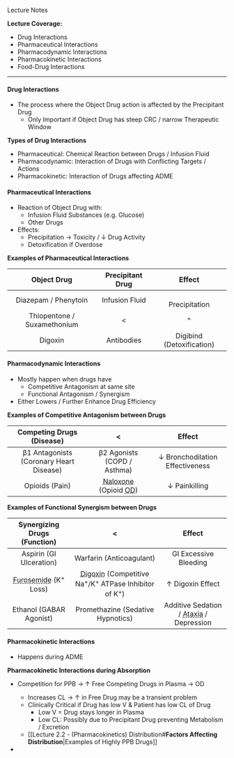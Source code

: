 Lecture Notes

**Lecture Coverage:**
- Drug Interactions
- Pharmaceutical Interactions
- Pharmacodynamic Interactions
- Pharmacokinetic Interactions
- Food-Drug Interactions

---
#### **Drug Interactions**
- The process where the Object Drug action is affected by the Precipitant Drug
	- Only Important if Object Drug has steep CRC / narrow Therapeutic Window

**Types of Drug Interactions**
- Pharmaceutical: Chemical Reaction between Drugs / Infusion Fluid
- Pharmacodynamic: Interaction of Drugs with Conflicting Targets / Actions
- Pharmacokinetic: Interaction of Drugs affecting ADME


#### **Pharmaceutical Interactions**
- Reaction of Object Drug with:
	- Infusion Fluid Substances (e.g. Glucose)
	- Other Drugs
- Effects:
	- Precipitation → Toxicity / ↓ Drug Activity
	- Detoxification if Overdose

**Examples of Pharmaceutical Interactions**

|         Object Drug         | Precipitant Drug |          Effect           |
| :-------------------------: | :--------------: | :-----------------------: |
|    Diazepam / Phenytoin     |  Infusion Fluid  |     <br>Precipitation     |
| Thiopentone / Suxamethonium |        <         |             ^             |
|           Digoxin           |    Antibodies    | Digibind (Detoxification) |


#### **Pharmacodynamic Interactions**
- Mostly happen when drugs have 
	- Competitive Antagonism at same site
	- Functional Antagonism / Synergism
- Either Lowers / Further Enhance Drug Efficiency

**Examples of Competitive Antagonism between Drugs**

|        Competing Drugs (Disease)        |                                                 <                                                  |             Effect              |
| :-------------------------------------: | :------------------------------------------------------------------------------------------------: | :-----------------------------: |
| β1 Antagonists (Coronary Heart Disease) |                                    β2 Agonists (COPD / Asthma)                                     | ↓ Bronchodilation Effectiveness |
|             Opioids (Pain)              | <abbr Title="Opioid Receptor Antagonist">Naloxone</abbr> (Opioid <abbr Title="Overdose">OD</abbr>) |          ↓ Painkilling          |

**Examples of Functional Synergism between Drugs**

|                    Synergizing Drugs (Function)                     |                                                             <                                                             |                                         Effect                                          |
| :-----------------------------------------------------------------: | :-----------------------------------------------------------------------------------------------------------------------: | :-------------------------------------------------------------------------------------: |
|                       Aspirin (GI Ulceration)                       |                                                 Warfarin (Anticoagulant)                                                  |                                  GI Excessive Bleeding                                  |
| <abbr Title="Loop Diuretics">Furosemide</abbr> (K<sup>+</sup> Loss) | <abbr Title="Antiarrhythmics">Digoxin</abbr> (Competitive Na<sup>+</sup>/K<sup>+</sup> ATPase Inhibitor of K<sup>+</sup>) |                                    ↑ Digoxin Effect                                     |
|                       Ethanol (GABAR Agonist)                       |                                             Promethazine (Sedative Hypnotics)                                             | Additive Sedation / <abbr Title="Poor Muscular Coordination">Ataxia</abbr> / Depression |


#### **Pharmacokinetic Interactions**
- Happens during ADME

**Pharmacokinetic Interactions during Absorption**
- Competition for PPB → ↑ Free Competing Drugs in Plasma → OD
	- Increases CL → ↑ in Free Drug may be a transient problem
	- Clinically Critical if Drug has low V & Patient has low CL of Drug
		- Low V = Drug stays longer in Plasma
		- Low CL: Possibly due to Precipitant Drug preventing Metabolism / Excretion
	- [[Lecture 2.2 - (Pharmacokinetics) Distribution#**Factors Affecting Distribution**|Examples of Highly PPB Drugs]]

- 